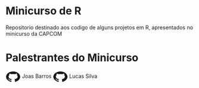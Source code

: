 # Minicurso de R
Repositorio destinado aos codigo de alguns projetos em R, apresentados no minicurso da CAPCOM

# Palestrantes do Minicurso
<img align="center" alt="Lucas-HTML" height="30" width="40" src="https://raw.githubusercontent.com/devicons/devicon/master/icons/github/github-original.svg" href="https://github.com/joas-barros">    
Joas Barros
<img align="center" alt="Lucas-HTML" height="30" width="40" src="https://raw.githubusercontent.com/devicons/devicon/master/icons/github/github-original.svg" href="https://github.com/Lucassilv7">  
Lucas Silva 
